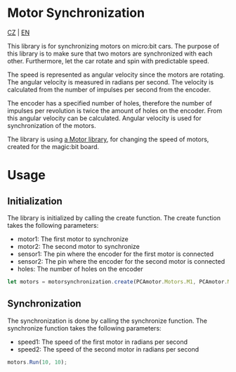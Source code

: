 # Motor Synchronization
[CZ](README_cz.md) | [EN](README.md)

This library is for synchronizing motors on micro:bit cars. The purpose of this library is to make sure that two motors are synchronized with each other.
Furthermore, let the car rotate and spin with predictable speed.

The speed is represented as angular velocity since the motors are rotating. The angular velocity is measured in radians per second.
The velocity is calculated from the number of impulses per second from the encoder.

The encoder has a specified number of holes, therefore the number of impulses per revolution is twice the amount of holes on the encoder.
From this angular velocity can be calculated. Angular velocity is used for synchronization of the motors.

The library is using [a Motor library](https://github.com/tomaskazda/pxt-magicbit-pca9685), for changing the speed of motors, created for the magic:bit board.

# Usage
## Initialization
The library is initialized by calling the create function. The create function takes the following parameters:
- motor1: The first motor to synchronize
- motor2: The second motor to synchronize
- sensor1: The pin where the encoder for the first motor is connected
- sensor2: The pin where the encoder for the second motor is connected
- holes: The number of holes on the encoder
```javascript
let motors = motorsynchronization.create(PCAmotor.Motors.M1, PCAmotor.Motors.M2, DigitalPin.P1, DigitalPin.P2, 20);
```

## Synchronization
The synchronization is done by calling the synchronize function. The synchronize function takes the following parameters:
- speed1: The speed of the first motor in radians per second
- speed2: The speed of the second motor in radians per second
```javascript
motors.Run(10, 10);
```
